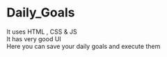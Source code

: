 # Daily_Goals
It uses HTML , CSS & JS
</br>
It has very good UI
</br>
 Here you can save your daily goals and execute them
